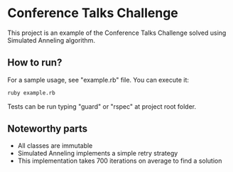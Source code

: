 Conference Talks Challenge
==========================

This project is an example of the Conference Talks Challenge solved using Simulated Anneling algorithm.

How to run?
-----------

For a sample usage, see "example.rb" file. You can execute it:

```sh
ruby example.rb
```

Tests can be run typing "guard" or "rspec" at project root folder.

Noteworthy parts
-----------------

* All classes are immutable
* Simulated Anneling implements a simple retry strategy
* This implementation takes 700 iterations on average to find a solution
